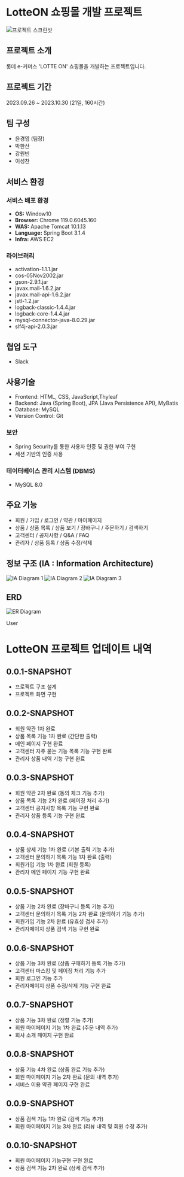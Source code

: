 # LotteON 쇼핑몰 개발 프로젝트

![프로젝트 스크린샷](https://github.com/ygy7265/LottON/assets/48234811/d29ecd2b-94e2-4cfe-8767-dd1be7b3f328)

## 프로젝트 소개
롯데 e-커머스 'LOTTE ON' 쇼핑몰을 개발하는 프로젝트입니다.

## 프로젝트 기간
2023.09.26 ~ 2023.10.30 (21일, 160시간)

## 팀 구성 
- 윤경엽 (팀장)
- 박한산
- 강원빈
- 이성찬

## 서비스 환경

### 서비스 배포 환경
- **OS:** Window10
- **Browser:** Chrome 119.0.6045.160
- **WAS:** Apache Tomcat 10.1.13
- **Language:** Spring Boot 3.1.4
- **Infra:** AWS EC2

### 라이브러리
- activation-1.1.1.jar
- cos-05Nov2002.jar
- gson-2.9.1.jar
- javax.mail-1.6.2.jar
- javax.mail-api-1.6.2.jar
- jstl-1.2.jar
- logback-classic-1.4.4.jar
- logback-core-1.4.4.jar
- mysql-connector-java-8.0.29.jar
- slf4j-api-2.0.3.jar

## 협업 도구
- Slack

## 사용기술

- Frontend: HTML, CSS, JavaScript,Thyleaf
- Backend: Java (Spring Boot), JPA (Java Persistence API), MyBatis
- Database: MySQL
- Version Control: Git
  
### 보안

- Spring Security를 통한 사용자 인증 및 권한 부여 구현
- 세션 기반의 인증 사용


### 데이터베이스 관리 시스템 (DBMS)
- MySQL 8.0

## 주요 기능
- 회원 / 가입 / 로그인 / 약관 / 마이페이지
- 상품 / 상품 목록 / 상품 보기 / 장바구니 / 주문하기 / 검색하기
- 고객센터 / 공지사항 / Q&A / FAQ
- 관리자 / 상품 등록 / 상품 수정/삭제 
  
## 정보 구조 (IA : Information Architecture)
![IA Diagram 1](https://github.com/ygy7265/LottON/assets/48234811/11dc8af2-aeab-4860-9755-f8318c246fbc)
![IA Diagram 2](https://github.com/ygy7265/LottON/assets/48234811/6eb5e97d-9476-43ae-bf18-dc89240f2ce2)
![IA Diagram 3](https://github.com/ygy7265/LottON/assets/48234811/ba2be98c-086b-40a1-94da-3b4ebce14f53)

## ERD
![ER Diagram](https://github.com/ygy7265/LottON/assets/48234811/350fea20-05c0-40be-8363-0344c4a438c1)


User
# LotteON 프로젝트 업데이트 내역

## 0.0.1-SNAPSHOT
- 프로젝트 구조 설계
- 프로젝트 화면 구현
## 0.0.2-SNAPSHOT
- 회원 약관 1차 완료
- 상품 목록 기능 1차 완료 (간단한 출력)
- 메인 페이지 구현 완료
- 고객센터 자주 묻는 기능 목록 기능 구현 완료
- 관리자 상품 내역 기능 구현 완료
## 0.0.3-SNAPSHOT
- 회원 약관 2차 완료 (동의 체크 기능 추가)
- 상품 목록 기능 2차 완료 (페이징 처리 추가)
- 고객센터 공지사항 목록 기능 구현 완료
- 관리자 상품 등록 기능 구현 완료
## 0.0.4-SNAPSHOT
- 상품 상세 기능 1차 완료 (기본 출력 기능 추가)
- 고객센터 문의하기 목록 기능 1차 완료 (출력)
- 회원가입 기능 1차 완료 (회원 등록)
- 관리자 메인 페이지 기능 구현 완료
## 0.0.5-SNAPSHOT
- 상품 기능 2차 완료 (장바구니 등록 기능 추가)
- 고객센터 문의하기 목록 기능 2차 완료 (문의하기 기능 추가)
- 회원가입 기능 2차 완료 (유효성 검사 추가)
- 관리자페이지 상품 검색 기능 구현 완료
## 0.0.6-SNAPSHOT
- 상품 기능 3차 완료 (상품 구매하기 등록 기능 추가)
- 고객센터 마스킹 및 페이징 처리 기능 추가
- 회원 로그인 기능 추가
- 관리자페이지 상품 수정/삭제 기능 구현 완료
## 0.0.7-SNAPSHOT
- 상품 기능 3차 완료 (정렬 기능 추가)
- 회원 마이페이지 기능 1차 완료 (주문 내역 추가)
- 회사 소개 페이지 구현 완료
## 0.0.8-SNAPSHOT
- 상품 기능 4차 완료 (상품 완료 기능 추가)
- 회원 마이페이지 기능 2차 완료 (문의 내역 추가)
- 서비스 이용 약관 페이지 구현 완료
## 0.0.9-SNAPSHOT
- 상품 검색 기능 1차 완료 (검색 기능 추가)
- 회원 마이페이지 기능 3차 완료 (리뷰 내역 및 회원 수정 추가)
## 0.0.10-SNAPSHOT

- 회원 마이페이지 기능구현 구현 완료
- 상품 검색 기능 2차 완료 (상세 검색 추가)
